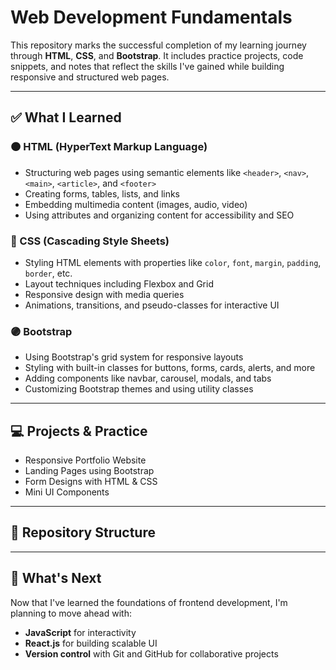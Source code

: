 # Web Development Fundamentals

This repository marks the successful completion of my learning journey through **HTML**, **CSS**, and **Bootstrap**. It includes practice projects, code snippets, and notes that reflect the skills I've gained while building responsive and structured web pages.

---

## ✅ What I Learned

### 🟠 HTML (HyperText Markup Language)
- Structuring web pages using semantic elements like `<header>`, `<nav>`, `<main>`, `<article>`, and `<footer>`
- Creating forms, tables, lists, and links
- Embedding multimedia content (images, audio, video)
- Using attributes and organizing content for accessibility and SEO

### 🔵 CSS (Cascading Style Sheets)
- Styling HTML elements with properties like `color`, `font`, `margin`, `padding`, `border`, etc.
- Layout techniques including Flexbox and Grid
- Responsive design with media queries
- Animations, transitions, and pseudo-classes for interactive UI

### 🟣 Bootstrap
- Using Bootstrap's grid system for responsive layouts
- Styling with built-in classes for buttons, forms, cards, alerts, and more
- Adding components like navbar, carousel, modals, and tabs
- Customizing Bootstrap themes and using utility classes

---

## 💻 Projects & Practice
- Responsive Portfolio Website
- Landing Pages using Bootstrap
- Form Designs with HTML & CSS
- Mini UI Components

---

## 📁 Repository Structure


---

## 🚀 What's Next
Now that I've learned the foundations of frontend development, I'm planning to move ahead with:
- **JavaScript** for interactivity
- **React.js** for building scalable UI
- **Version control** with Git and GitHub for collaborative projects


